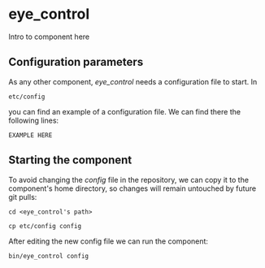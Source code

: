 # eye_control
Intro to component here


## Configuration parameters
As any other component, *eye_control* needs a configuration file to start. In
```
etc/config
```
you can find an example of a configuration file. We can find there the following lines:
```
EXAMPLE HERE
```

## Starting the component
To avoid changing the *config* file in the repository, we can copy it to the component's home directory, so changes will remain untouched by future git pulls:

```
cd <eye_control's path> 
```
```
cp etc/config config
```

After editing the new config file we can run the component:

```
bin/eye_control config
```
